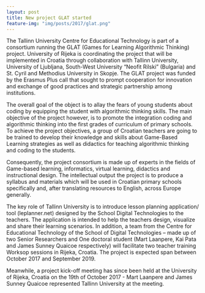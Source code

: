 ```yaml
---
layout: post
title: New project GLAT started
feature-img: "img/posts/2017/glat.png"
---
```


The Tallinn University Centre for Educational Technology is part of a consortium running the GLAT (Games for Learning Algorithmic Thinking) project.
University of Rijeka is coordinating the project that will be implemented in Croatia through collaboration with Tallinn University, University of Ljubljana, South-West University “Neofit Rilski” (Bulgaria) and St. Cyril and Methodius University in Skopje.
The GLAT project was funded by the Erasmus Plus call that sought to prompt cooperation for innovation and exchange of good practices and strategic partnership among institutions.

The overall goal of the object is to allay the fears of young students about coding by equipping the student with algorithmic thinking skills. The main objective of the project however, is to promote the integration coding and algorithmic thinking into the first grades of curriculum of primary schools. To achieve the project objectives, a group of Croatian teachers are going to be trained to develop their knowledge and skills about Game-Based Learning strategies as well as didactics for teaching algorithmic thinking and coding to the students.

Consequently, the project consortium is made up of experts in the fields of Game-based learning, informatics, virtual learning, didactics and instructional design. The intellectual output the project is to produce a syllabus and materials which will be used in Croatian primary schools specifically and, after translating resources to English, across Europe generally.

The key role of Tallinn University is to introduce lesson planning application/ tool (leplanner.net) designed by the School Digital Technologies to the teachers. The application is intended to help the teachers design, visualize and share their learning scenarios.
In addition, a team from the Centre for Educational Technology of the School of Digital Technologies – made up of two Senior Researchers and One doctoral student (Mart Laanpere, Kai Pata and James Sunney Quaicoe respectively) will facilitate two teacher training Worksop sessions in Rijeka, Croatia. The project is expected span between October 2017 and September 2019.

Meanwhile, a project kick-off meeting has since been held at the University of Rijeka, Croatia on the 19th of October 2017 - Mart Laanpere and James Sunney Quaicoe represented Tallinn University at the meeting.
